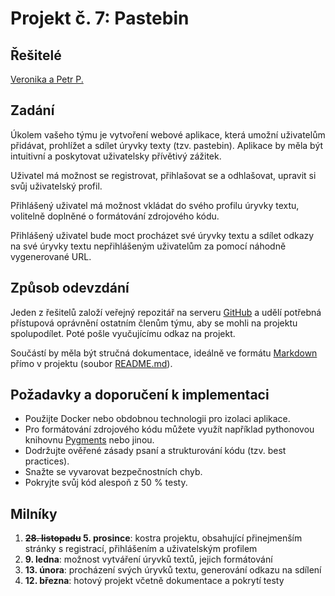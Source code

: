 # Projekt č. 7: Pastebin

## Řešitelé
[Veronika a Petr P.](https://github.com/PetrPujman/projekt.prg-pastebin)

## Zadání
Úkolem vašeho týmu je vytvoření webové aplikace, která umožní uživatelům přidávat, prohlížet a sdílet úryvky texty (tzv. pastebin). Aplikace by měla být intuitivní a poskytovat uživatelsky přívětivý zážitek.

Uživatel má možnost se registrovat, přihlašovat se a odhlašovat, upravit si svůj uživatelský profil.

Přihlášený uživatel má možnost vkládat do svého profilu úryvky textu, volitelně doplněné o formátování zdrojového kódu.

Přihlášený uživatel bude moct procházet své úryvky textu a sdílet odkazy na své úryvky textu nepřihlášeným uživatelům za pomocí náhodně vygenerované URL.

## Způsob odevzdání
Jeden z řešitelů založí veřejný repozitář na serveru [GitHub](https://github.com/) a udělí potřebná přístupová oprávnění ostatním členům týmu, aby se mohli na projektu spolupodílet. Poté pošle vyučujícímu odkaz na projekt.

Součástí by měla být stručná dokumentace, ideálně ve formátu [Markdown](https://www.markdownguide.org/) přímo v projektu (soubor [README.md](https://docs.github.com/en/repositories/managing-your-repositorys-settings-and-features/customizing-your-repository/about-readmes)).

## Požadavky a doporučení k implementaci
 * Použijte Docker nebo obdobnou technologii pro izolaci aplikace.
 * Pro formátování zdrojového kódu můžete využít například pythonovou knihovnu [Pygments](https://pygments.org/) nebo jinou.
 * Dodržujte ověřené zásady psaní a strukturování kódu (tzv. best practices).
 * Snažte se vyvarovat bezpečnostních chyb.
 * Pokryjte svůj kód alespoň z 50 % testy.

## Milníky
 1. **~~28. listopadu~~ 5. prosince**: kostra projektu, obsahující přinejmenším stránky s registrací, přihlášením a uživatelským profilem
 2. **9. ledna**: možnost vytváření úryvků textů, jejich formátování
 3. **13. února**: procházení svých úryvků textu, generování odkazu na sdílení
 4. **12. března**: hotový projekt včetně dokumentace a pokrytí testy

